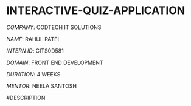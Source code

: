 # INTERACTIVE-QUIZ-APPLICATION

*COMPANY*: CODTECH IT SOLUTIONS

*NAME*: RAHUL PATEL

*INTERN ID*: CITS0D581

*DOMAIN*: FRONT END DEVELOPMENT

*DURATION*: 4 WEEKS

*MENTOR*: NEELA SANTOSH

#DESCRIPTION

